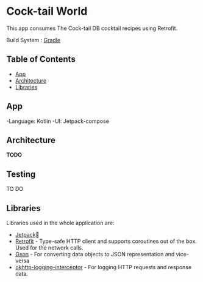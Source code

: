 
# Cock-tail World

This app consumes The Cock-tail DB cocktail recipes using Retrofit.

Build System : [Gradle](https://gradle.org/)

## Table of Contents

- [App](#app)
- [Architecture](#architecture)
- [Libraries](#libraries)

## App

-Language: Kotlin
-UI: Jetpack-compose


## Architecture

**TODO**

## Testing

TO DO
 
## Libraries

Libraries used in the whole application are:

- [Jetpack](https://developer.android.com/jetpack)🚀
- [Retrofit](https://square.github.io/retrofit/) - Type-safe HTTP client and supports coroutines out of the box.  Used for the network calls.
- [Gson](https://github.com/google/gson) - For converting data objects to JSON representation and vice-versa
- [okhttp-logging-interceptor](https://github.com/square/okhttp/blob/master/okhttp-logging-interceptor/README.md) - For logging HTTP requests and response data.
